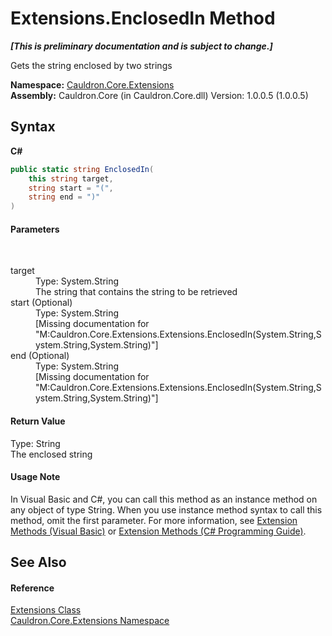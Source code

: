 # Extensions.EnclosedIn Method 
 _**\[This is preliminary documentation and is subject to change.\]**_

Gets the string enclosed by two strings

**Namespace:**&nbsp;<a href="N_Cauldron_Core_Extensions">Cauldron.Core.Extensions</a><br />**Assembly:**&nbsp;Cauldron.Core (in Cauldron.Core.dll) Version: 1.0.0.5 (1.0.0.5)

## Syntax

**C#**<br />
``` C#
public static string EnclosedIn(
	this string target,
	string start = "(",
	string end = ")"
)
```


#### Parameters
&nbsp;<dl><dt>target</dt><dd>Type: System.String<br />The string that contains the string to be retrieved</dd><dt>start (Optional)</dt><dd>Type: System.String<br />\[Missing <param name="start"/> documentation for "M:Cauldron.Core.Extensions.Extensions.EnclosedIn(System.String,System.String,System.String)"\]</dd><dt>end (Optional)</dt><dd>Type: System.String<br />\[Missing <param name="end"/> documentation for "M:Cauldron.Core.Extensions.Extensions.EnclosedIn(System.String,System.String,System.String)"\]</dd></dl>

#### Return Value
Type: String<br />The enclosed string

#### Usage Note
In Visual Basic and C#, you can call this method as an instance method on any object of type String. When you use instance method syntax to call this method, omit the first parameter. For more information, see <a href="http://msdn.microsoft.com/en-us/library/bb384936.aspx">Extension Methods (Visual Basic)</a> or <a href="http://msdn.microsoft.com/en-us/library/bb383977.aspx">Extension Methods (C# Programming Guide)</a>.

## See Also


#### Reference
<a href="T_Cauldron_Core_Extensions_Extensions">Extensions Class</a><br /><a href="N_Cauldron_Core_Extensions">Cauldron.Core.Extensions Namespace</a><br />